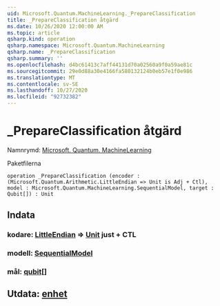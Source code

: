 ```yaml
---
uid: Microsoft.Quantum.MachineLearning._PrepareClassification
title: _PrepareClassification åtgärd
ms.date: 10/26/2020 12:00:00 AM
ms.topic: article
qsharp.kind: operation
qsharp.namespace: Microsoft.Quantum.MachineLearning
qsharp.name: _PrepareClassification
qsharp.summary: ''
ms.openlocfilehash: d4bc61413c7aff44131d70a02560a9f0a59ae81c
ms.sourcegitcommit: 29e0d88a30e4166fa580132124b0eb57e1f0e986
ms.translationtype: MT
ms.contentlocale: sv-SE
ms.lasthandoff: 10/27/2020
ms.locfileid: "92732382"
---
```

# <a name="_prepareclassification-operation"></a>_PrepareClassification åtgärd

Namnrymd: [Microsoft. Quantum. MachineLearning](xref:Microsoft.Quantum.MachineLearning)

Paketfilerna [](https://nuget.org/packages/)




```qsharp
operation _PrepareClassification (encoder : (Microsoft.Quantum.Arithmetic.LittleEndian => Unit is Adj + Ctl), model : Microsoft.Quantum.MachineLearning.SequentialModel, target : Qubit[]) : Unit
```


## <a name="input"></a>Indata

### <a name="encoder--littleendian--unit-adj--ctl"></a>kodare: [LittleEndian](xref:Microsoft.Quantum.Arithmetic.LittleEndian) => [Unit](xref:microsoft.quantum.lang-ref.unit) just + CTL




### <a name="model--sequentialmodel"></a>modell: [SequentialModel](xref:Microsoft.Quantum.MachineLearning.SequentialModel)




### <a name="target--qubit"></a>mål: [qubit](xref:microsoft.quantum.lang-ref.qubit)[]





## <a name="output--unit"></a>Utdata: [enhet](xref:microsoft.quantum.lang-ref.unit)

